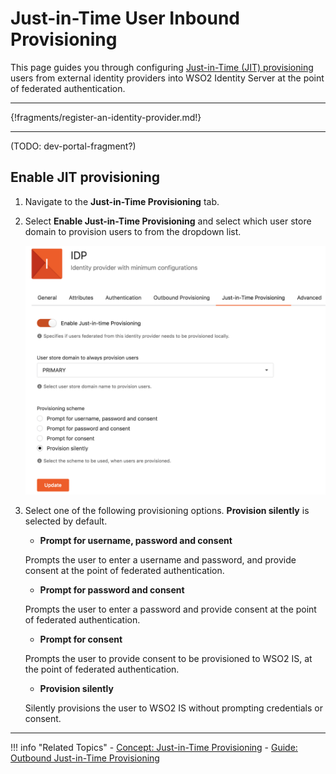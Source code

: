 # Just-in-Time User Inbound Provisioning

This page guides you through configuring [Just-in-Time (JIT) provisioning](TODO:insert-link-to-concept) users from external identity providers into WSO2 Identity Server at the point of federated authentication. 

-----

{!fragments/register-an-identity-provider.md!}

----

(TODO: dev-portal-fragment?)

## Enable JIT provisioning

1. Navigate to the **Just-in-Time Provisioning** tab.

2. Select **Enable Just-in-Time Provisioning** and select which user store domain to provision users to from the dropdown list. 

    ![enable-jit-provisioning](../../assets/img/guides/enable-jit-provisioning.png)

3. Select one of the following provisioning options. **Provision silently** is selected by default. 

    - **Prompt for username, password and consent**

    Prompts the user to enter a username and password, and provide consent at the point of federated authentication. 

    - **Prompt for password and consent**

    Prompts the user to enter a password and provide consent at the point of federated authentication. 

    - **Prompt for consent**

    Prompts the user to provide consent to be provisioned to WSO2 IS, at the point of federated authentication. 

    - **Provision silently**

    Silently provisions the user to WSO2 IS without prompting credentials or consent. 

----

!!! info "Related Topics"
    - [Concept: Just-in-Time Provisioning](TODO:link-to-concept)
    - [Guide: Outbound Just-in-Time Provisioning](TODO:link-to-guide)
    